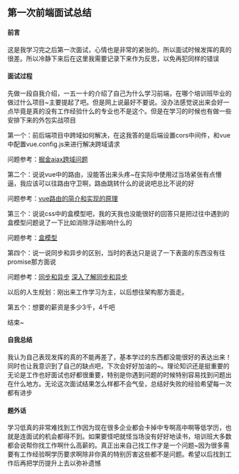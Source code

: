 ## 第一次前端面试总结

#### 前言

这是我学习完之后第一次面试，心情也是非常的紧张的。所以面试时候发挥的真的很差。所以冷静下来后在这里我需要记录下来作为反思，以免再犯同样的错误

#### 面试过程

先做一段自我介绍，一五一十的介绍了自己为什么学习前端，在哪个培训班毕业的做过什么项目~主要提起了吧。但是网上说最好不要说。没办法感觉说出来会好一点毕竟是真的没有工作经验什么的专业也不是这个。但是在学习的时候也有做一些安排下来的外包实战项目

第一个：前后端项目中跨域如何解决，在这我答的是后端设置cors中间件，和vue中配置vue.config.js来进行解决跨域请求

问题参考：[掘金ajax跨域问题](https://zhuanlan.zhihu.com/p/60019674)

第二个：说说vue中的路由，没能答出来头疼~在实际中使用过当场紧张有点懵逼，我应该可以往路由守卫啊，路由跳转什么的说说吧总比不说的好

问题参考：[vue路由的简介和实现的原理](https://zhuanlan.zhihu.com/p/37730038)

第三个：说说css中的盒模型吧，我的天我也没能很好的回答只是把过往中遇到的盒模型问题说了一下比如消除浮动影响什么的

问题参考：[盒模型](https://zhuanlan.zhihu.com/p/30076139)

第四个：说一说同步和异步的区别，当时的表达只是说了一下表面的东西没有往promise那方面说

问题参考：[同步和异步](https://www.zhihu.com/question/20866267/answer/17057615)	[深入了解同步和异步](https://blog.csdn.net/jssy_csu/article/details/78627628)

以后的人生规划：刚出来工作学习为主，以后想往架构那方面走。

第五个：想要的薪资是多少3千，4千吧

结束~

#### 自我总结

我认为自己表现发挥的真的不能再差了，基本学过的东西都没能很好的表达出来！同时也让我意识到了自己的缺点吧，下次会好好加油的~。理论知识还是挺重要的无论是工作也好面试也好都很重要，特别是你遇到问题的时候特别容易找到问题出在什么地方。无论这次面试结果怎么样都不会气垒，总结好失败的经验希望每一次都有进步

#### 题外话

学习低真的非常难找到工作因为现在很多企业都会卡掉中专啊高中啊等低学历，也就是连面试的机会都得不到。如果要怪吧就怪当场没有好好地读书，培训班大多数都会说帮你找工作啊什么高薪的。真正出来自己找工作才是一个问题~因为很多需要有工作经验啊学历要求啊除非你真的特别厉害这些都不是问题。希望以后找到工作后再把学历提升上去以弥补遗憾





